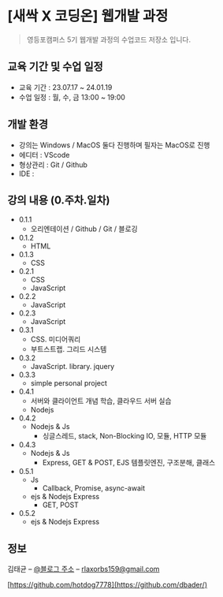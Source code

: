 # [새싹 X 코딩온] 웹개발 과정

> 영등포캠퍼스 5기 웹개발 과정의 수업코드 저장소 입니다.

## 교육 기간 및 수업 일정

- 교육 기간 : 23.07.17 ~ 24.01.19
- 수업 일정 : 월, 수, 금 13:00 ~ 19:00

## 개발 환경

- 강의는 Windows / MacOS 둘다 진행하며 필자는 MacOS로 진행
- 에디터 : VScode
- 형상관리 : Git / Github
- IDE :

## 강의 내용 (0.주차.일차)

- 0.1.1
  - 오리엔테이션 / Github / Git / 블로깅
- 0.1.2
  - HTML
- 0.1.3
  - CSS
- 0.2.1
  - CSS
  - JavaScript
- 0.2.2
  - JavaScript
- 0.2.3
  - JavaScript
- 0.3.1
  - CSS. 미디어쿼리
  - 부트스트랩. 그리드 시스템
- 0.3.2
  - JavaScript. library. jquery
- 0.3.3
  - simple personal project
- 0.4.1
  - 서버와 클라이언트 개념 학습, 클라우드 서버 실습
  - Nodejs
- 0.4.2
  - Nodejs & Js
    - 싱글스레드, stack, Non-Blocking IO, 모듈, HTTP 모듈
- 0.4.3
  - Nodejs & Js
    - Express, GET & POST, EJS 템플릿엔진, 구조분해, 클래스
- 0.5.1
  - Js
    - Callback, Promise, async-await
  - ejs & Nodejs Express
    - GET, POST
- 0.5.2
  - ejs & Nodejs Express

## 정보

김태균 – [@블로그 주소](https://dksl00.tistory.com/) – rlaxorbs159@gmail.com

[https://github.com/hotdog7778](https://github.com/dbader/)

